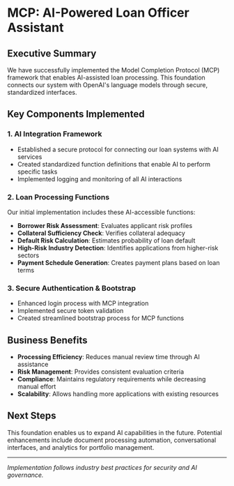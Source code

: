 # MCP: AI-Powered Loan Officer Assistant

## Executive Summary

We have successfully implemented the Model Completion Protocol (MCP) framework that enables AI-assisted loan processing. This foundation connects our system with OpenAI's language models through secure, standardized interfaces.

## Key Components Implemented

### 1. AI Integration Framework

- Established a secure protocol for connecting our loan systems with AI services
- Created standardized function definitions that enable AI to perform specific tasks
- Implemented logging and monitoring of all AI interactions

### 2. Loan Processing Functions

Our initial implementation includes these AI-accessible functions:

- **Borrower Risk Assessment**: Evaluates applicant risk profiles
- **Collateral Sufficiency Check**: Verifies collateral adequacy
- **Default Risk Calculation**: Estimates probability of loan default
- **High-Risk Industry Detection**: Identifies applications from higher-risk sectors
- **Payment Schedule Generation**: Creates payment plans based on loan terms

### 3. Secure Authentication & Bootstrap

- Enhanced login process with MCP integration
- Implemented secure token validation
- Created streamlined bootstrap process for MCP functions

## Business Benefits

- **Processing Efficiency**: Reduces manual review time through AI assistance
- **Risk Management**: Provides consistent evaluation criteria
- **Compliance**: Maintains regulatory requirements while decreasing manual effort
- **Scalability**: Allows handling more applications with existing resources

## Next Steps

This foundation enables us to expand AI capabilities in the future. Potential enhancements include document processing automation, conversational interfaces, and analytics for portfolio management.

---

_Implementation follows industry best practices for security and AI governance._
